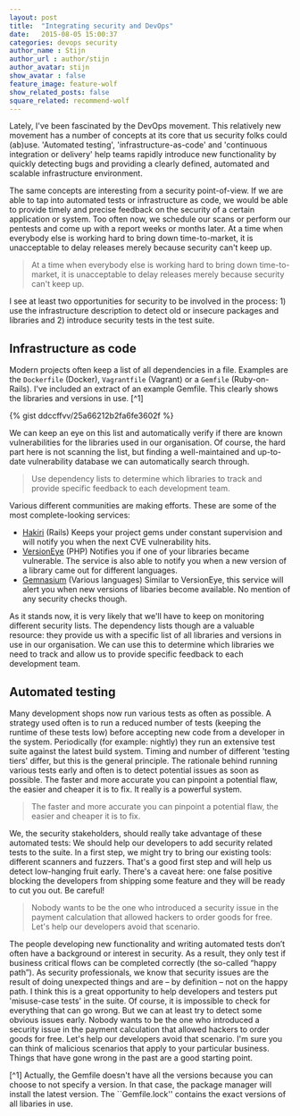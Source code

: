 ```yaml
---
layout: post
title:  "Integrating security and DevOps"
date:   2015-08-05 15:00:37
categories: devops security
author_name : Stijn
author_url : author/stijn
author_avatar: stijn 
show_avatar : false
feature_image: feature-wolf
show_related_posts: false
square_related: recommend-wolf
---
```


Lately, I've been fascinated by the DevOps movement.
This relatively new movement has a number of concepts at its core that us security folks could (ab)use.
'Automated testing', 'infrastructure-as-code' and 'continuous integration or delivery' help teams rapidly introduce new functionality by quickly detecting bugs and providing a clearly defined, automated and scalable infrastructure environment. 

The same concepts are interesting from a security point-of-view. 
If we are able to tap into automated tests or infrastructure as code, we would be able to provide timely and precise feedback on the security of a certain application or system.
Too often now, we schedule our scans or perform our pentests and come up with a report weeks or months later.
At a time when everybody else is working hard to bring down time-to-market, it is unacceptable to delay releases merely because security can't keep up.

> At a time when everybody else is working hard to bring down time-to-market, it is unacceptable to delay releases merely because security can't keep up.

I see at least two opportunities for security to be involved in the process: 1) use the infrastructure description to detect old or insecure packages and libraries and 2) introduce security tests in the test suite.

## Infrastructure as code

Modern projects often keep a list of all dependencies in a file. Examples are the ``Dockerfile`` (Docker), ``Vagrantfile`` (Vagrant) or a ``Gemfile`` (Ruby-on-Rails).
I've included an extract of an example Gemfile. This clearly shows the libraries and versions in use. [^1]

{% gist ddccffvv/25a66212b2fa6fe3602f %}

We can keep an eye on this list and automatically verify if there are known vulnerabilities for the libraries used in our organisation.
Of course, the hard part here is not scanning the list, but finding a well-maintained and up-to-date vulnerability database we can automatically search through.

> Use dependency lists to determine which libraries to track and provide specific feedback to each development team.

Various different communities are making efforts. These are some of the most complete-looking services:

* [Hakiri](https://hakiri.io/) (Rails) Keeps your project gems under constant supervision and will notify you when the next CVE vulnerability hits.
* [VersionEye](https://www.versioneye.com/) (PHP) Notifies you if one of your libraries became vulnerable. The service is also able to notify you when a new version of a library came out for different languages.
* [Gemnasium](https://gemnasium.com/) (Various languages) Similar to VersionEye, this service will alert you when new versions of libaries become available. No mention of any security checks though.

As it stands now, it is very likely that we'll have to keep on monitoring different security lists. 
The dependency lists though are a valuable resource: they provide us with a specific list of all libraries and versions in use in our organisation. 
We can use this to determine which libraries we need to track and allow us to provide specific feedback to each development team.


## Automated testing

Many development shops now run various tests as often as possible. 
A strategy used often is to run a reduced number of tests (keeping the runtime of these tests low) before accepting new code from a developer in the system.
Periodically (for example: nightly) they run an extensive test suite against the latest build system. 
Timing and number of different 'testing tiers' differ, but this is the general principle.
The rationale behind running various tests early and often is to detect potential issues as soon as possible. 
The faster and more accurate you can pinpoint a potential flaw, the easier and cheaper it is to fix. 
It really is a powerful system.

> The faster and more accurate you can pinpoint a potential flaw, the easier and cheaper it is to fix.

We, the security stakeholders, should really take advantage of these automated tests: We should help our developers to add security related tests to the suite.
In a first step, we might try to bring our existing tools: different scanners and fuzzers. 
That's a good first step and will help us detect low-hanging fruit early. 
There's a caveat here: one false positive blocking the developers from shipping some feature and they will be ready to cut you out. 
Be careful!

> Nobody wants to be the one who introduced a security issue in the payment calculation that allowed hackers to order goods for free.
> Let's help our developers avoid that scenario. 

The people developing new functionality and writing automated tests don’t often have a background or interest in security. 
As a result, they only test if business critical flows can be completed correctly (the so-called “happy path”). 
As security professionals, we know that security issues are the result of doing unexpected things and are – by definition – not on the happy path.
I think this is a great opportunity to help developers and testers put 'misuse-case tests' in the suite.
Of course, it is impossible to check for everything that can go wrong.
But we can at least try to detect some obvious issues early.
Nobody wants to be the one who introduced a security issue in the payment calculation that allowed hackers to order goods for free.
Let's help our developers avoid that scenario. 
I'm sure you can think of malicious scenarios that apply to your particular business.
Things that have gone wrong in the past are a good starting point.



[^1] Actually, the Gemfile doesn't have all the versions because you can choose to not specify a version. In that case, the package manager will install the latest version. The ``Gemfile.lock'' contains the exact versions of all libaries in use.
